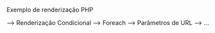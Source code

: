 Exemplo de renderização PHP

--> Renderização Condicional
--> Foreach
--> Parâmetros de URL
--> ...
